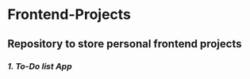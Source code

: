 # Frontend-Projects

<h2>Repository to store personal frontend projects</h2>

<p>
  <em>
    <h3>
      1. To-Do list App
    </h3>
  </em>
</p>
